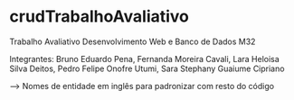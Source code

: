 # crudTrabalhoAvaliativo

Trabalho Avaliativo Desenvolvimento Web e Banco de Dados M32

Integrantes: Bruno Eduardo Pena, Fernanda Moreira Cavali, Lara Heloisa Silva Deitos, Pedro Felipe Onofre Utumi, Sara Stephany Guaiume Cipriano

--> Nomes de entidade em inglês para padronizar com resto do código

